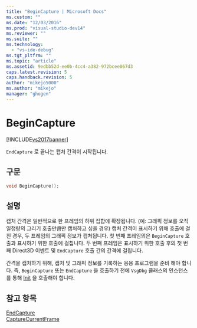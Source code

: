 ```yaml
---
title: "BeginCapture | Microsoft Docs"
ms.custom: ""
ms.date: "12/03/2016"
ms.prod: "visual-studio-dev14"
ms.reviewer: ""
ms.suite: ""
ms.technology: 
  - "vs-ide-debug"
ms.tgt_pltfrm: ""
ms.topic: "article"
ms.assetid: 9edbb52d-ee0b-4cc4-a382-972bcee067d3
caps.latest.revision: 5
caps.handback.revision: 5
author: "mikejo5000"
ms.author: "mikejo"
manager: "ghogen"
---
```

# BeginCapture
[!INCLUDE[vs2017banner](../code-quality/includes/vs2017banner.md)]

`EndCapture` 로 끝나는 캡처 간격이 시작됩니다.  
  
## 구문  
  
```cpp  
void BeginCapture();  
```  
  
## 설명  
 캡처 간격은 일반적으로 한 프레임의 하위 집합에 확장됩니다. \(예: 그래픽 정보를 오직 일정량의 그리기 호출만큼만 캡처하고 싶을 경우\)  캡처 간격이 표시하기 위해 호출에 걸친 경우, 두 프레임의 그래픽 정보가 캡처됩니다.  첫 번째 프레임의은 `BeginCapture` 호출과 표시하기 위한 호출에 걸칩니다. 두 번째 프레임은 표시하기 위한 호출 후의 첫 번째 Direct3D 이벤트 및 `EndCapture` 호출 간의 간격에 걸칩니다.  
  
 간격을 캡처하기 위해, 캡처 및 그래픽 정보를 기록하는 응용 프로그램을 준비 해야 합니다. 즉, `BeginCapture` 또는 `EndCapture` 을 호출하기 전에 `VsgDbg` 클래스의 인스턴스를 통해 [Init](../debugger/init.md) 을 호출해야 합니다.  
  
## 참고 항목  
 [EndCapture](../debugger/endcapture.md)   
 [CaptureCurrentFrame](../debugger/capturecurrentframe.md)